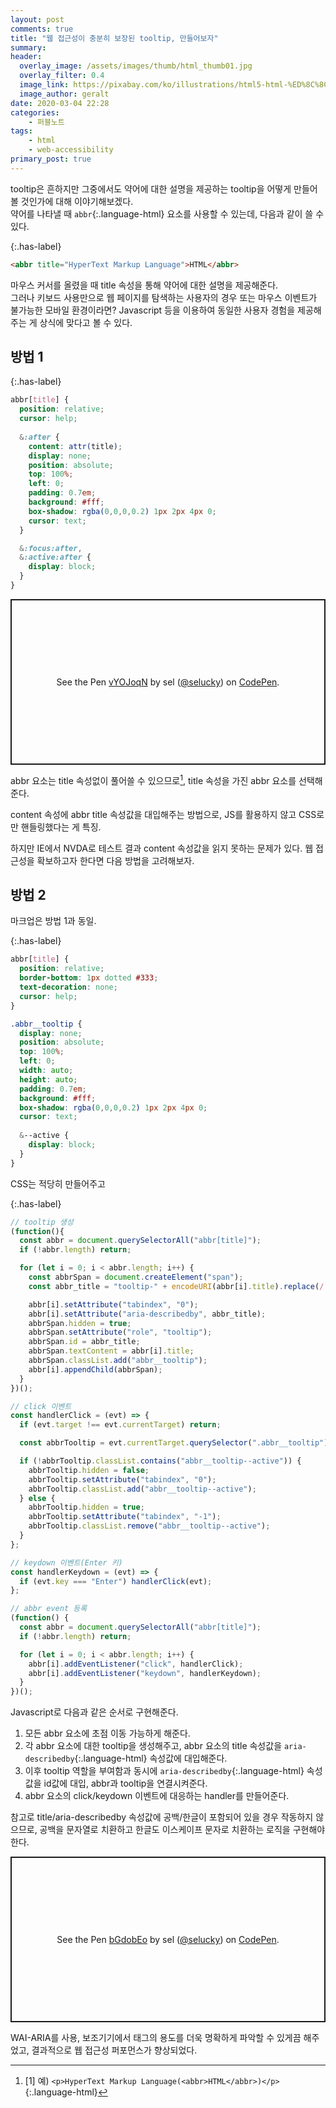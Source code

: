 ```yaml
---
layout: post
comments: true
title: "웹 접근성이 충분히 보장된 tooltip, 만들어보자"
summary:
header:
  overlay_image: /assets/images/thumb/html_thumb01.jpg
  overlay_filter: 0.4
  image_link: https://pixabay.com/ko/illustrations/html5-html-%ED%8C%8C%EC%9D%BC-%ED%98%95%EC%8B%9D-386614/
  image_author: geralt
date: 2020-03-04 22:28
categories:
    - 퍼블노트
tags:
    - html
    - web-accessibility
primary_post: true
---
```


tooltip은 흔하지만 그중에서도 약어에 대한 설명을 제공하는 tooltip을 어떻게 만들어볼 것인가에 대해 이야기해보겠다.  
약어를 나타낼 때 ```abbr```{:.language-html} 요소를 사용할 수 있는데, 다음과 같이 쓸 수 있다.

{:.has-label}
```html
<abbr title="HyperText Markup Language">HTML</abbr>
```

마우스 커서를 올렸을 때 title 속성을 통해 약어에 대한 설명을 제공해준다.  
그러나 키보드 사용만으로 웹 페이지를 탐색하는 사용자의 경우 또는 마우스 이벤트가 불가능한 모바일 환경이라면?  Javascript 등을 이용하여 동일한 사용자 경험을 제공해주는 게 상식에 맞다고 볼 수 있다.

## 방법 1

{:.has-label}
```scss
abbr[title] {
  position: relative;
  cursor: help;
  
  &:after {
    content: attr(title);
    display: none;
    position: absolute;
    top: 100%;
    left: 0;
    padding: 0.7em;
    background: #fff;
    box-shadow: rgba(0,0,0,0.2) 1px 2px 4px 0;
    cursor: text;
  }

  &:focus:after,
  &:active:after {
    display: block;
  }
}
```

<p class="codepen" data-height="265" data-theme-id="default" data-default-tab="css,result" data-user="selucky" data-slug-hash="vYOJoqN" style="height: 265px; box-sizing: border-box; display: flex; align-items: center; justify-content: center; border: 2px solid; margin: 1em 0; padding: 1em;" data-pen-title="vYOJoqN">
  <span>See the Pen <a href="https://codepen.io/selucky/pen/vYOJoqN">
  vYOJoqN</a> by sel (<a href="https://codepen.io/selucky">@selucky</a>)
  on <a href="https://codepen.io">CodePen</a>.</span>
</p>
<script async src="https://static.codepen.io/assets/embed/ei.js"></script>

abbr 요소는 title 속성없이 풀어쓸 수 있으므로[^1], title 속성을 가진 abbr 요소를 선택해준다.

content 속성에 abbr title 속성값을 대입해주는 방법으로, JS를 활용하지 않고 CSS로만 핸들링했다는 게 특징.

하지만 IE에서 NVDA로 테스트 결과 content 속성값을 읽지 못하는 문제가 있다. 웹 접근성을 확보하고자 한다면 다음 방법을 고려해보자.

## 방법 2

마크업은 방법 1과 동일.

{:.has-label}
```scss
abbr[title] {
  position: relative;
  border-bottom: 1px dotted #333;
  text-decoration: none;
  cursor: help;
}

.abbr__tooltip {
  display: none;
  position: absolute;
  top: 100%;
  left: 0;
  width: auto;
  height: auto;
  padding: 0.7em;
  background: #fff;
  box-shadow: rgba(0,0,0,0.2) 1px 2px 4px 0;
  cursor: text;
  
  &--active {
    display: block;
  }
}
```
CSS는 적당히 만들어주고

{:.has-label}
```javascript
// tooltip 생성
(function(){
  const abbr = document.querySelectorAll("abbr[title]");
  if (!abbr.length) return;

  for (let i = 0; i < abbr.length; i++) {
    const abbrSpan = document.createElement("span");
    const abbr_title = "tooltip-" + encodeURI(abbr[i].title).replace(/  |%/g, "1");

    abbr[i].setAttribute("tabindex", "0");
    abbr[i].setAttribute("aria-describedby", abbr_title);
    abbrSpan.hidden = true;
    abbrSpan.setAttribute("role", "tooltip");
    abbrSpan.id = abbr_title;
    abbrSpan.textContent = abbr[i].title;
    abbrSpan.classList.add("abbr__tooltip");
    abbr[i].appendChild(abbrSpan);
  }
})();

// click 이벤트
const handlerClick = (evt) => {
  if (evt.target !== evt.currentTarget) return;

  const abbrTooltip = evt.currentTarget.querySelector(".abbr__tooltip");

  if (!abbrTooltip.classList.contains("abbr__tooltip--active")) {
    abbrTooltip.hidden = false;
    abbrTooltip.setAttribute("tabindex", "0");
    abbrTooltip.classList.add("abbr__tooltip--active");
  } else {
    abbrTooltip.hidden = true;
    abbrTooltip.setAttribute("tabindex", "-1");
    abbrTooltip.classList.remove("abbr__tooltip--active");
  }
};

// keydown 이벤트(Enter 키)
const handlerKeydown = (evt) => {
  if (evt.key === "Enter") handlerClick(evt);
};

// abbr event 등록
(function() {
  const abbr = document.querySelectorAll("abbr[title]");
  if (!abbr.length) return;

  for (let i = 0; i < abbr.length; i++) {
    abbr[i].addEventListener("click", handlerClick);
    abbr[i].addEventListener("keydown", handlerKeydown);
  }
})();
```
Javascript로 다음과 같은 순서로 구현해준다.

1. 모든 abbr 요소에 초점 이동 가능하게 해준다.
2. 각 abbr 요소에 대한 tooltip을 생성해주고, abbr 요소의 title 속성값을 ```aria-describedby```{:.language-html} 속성값에 대입해준다.
3. 이후 tooltip 역할을 부여함과 동시에 ```aria-describedby```{:.language-html} 속성값을 id값에 대입, abbr과 tooltip을 연결시켜준다.
4. abbr 요소의 click/keydown 이벤트에 대응하는 handler를 만들어준다.

참고로 title/aria-describedby 속성값에 공백/한글이 포함되어 있을 경우 작동하지 않으므로, 공백을 문자열로 치환하고 한글도 이스케이프 문자로 치환하는 로직을 구현해야 한다.

<p class="codepen" data-height="265" data-theme-id="default" data-default-tab="js,result" data-user="selucky" data-slug-hash="bGdobEo" style="height: 265px; box-sizing: border-box; display: flex; align-items: center; justify-content: center; border: 2px solid; margin: 1em 0; padding: 1em;" data-pen-title="bGdobEo">
  <span>See the Pen <a href="https://codepen.io/selucky/pen/bGdobEo">
  bGdobEo</a> by sel (<a href="https://codepen.io/selucky">@selucky</a>)
  on <a href="https://codepen.io">CodePen</a>.</span>
</p>
<script async src="https://static.codepen.io/assets/embed/ei.js"></script>

WAI-ARIA를 사용, 보조기기에서 태그의 용도를 더욱 명확하게 파악할 수 있게끔 해주었고, 결과적으로 웹 접근성 퍼포먼스가 향상되었다.

[^1]: [1] 예) ```<p>HyperText Markup Language(<abbr>HTML</abbr>)</p>```{:.language-html}